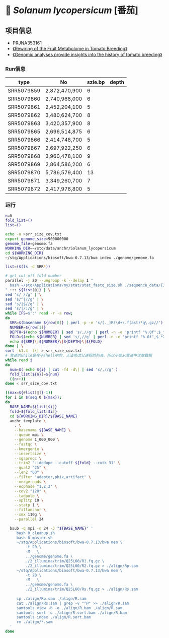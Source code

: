 # 🍅 *Solanum lycopersicum* [番茄]


## 项目信息
+ PRJNA353161
+ [《Rewiring of the Fruit Metabolome in Tomato Breeding》](https://www.sciencedirect.com/science/article/pii/S009286741731499X?via%3Dihub)
+ [《Genomic analyses provide insights into the history of tomato breeding》](https://www.nature.com/articles/ng.3117)

### Run信息
|type|No|szie.bp|depth
|---|---|---|---|
|SRR5079859|2,872,470,900|6|
|SRR5079860|2,740,968,000|6|
|SRR5079861|2,452,204,100|5|
|SRR5079862|3,480,624,700|8|
|SRR5079863|3,420,357,900|8|
|SRR5079865|2,696,514,875|6|
|SRR5079866|2,414,748,700|5|
|SRR5079867|2,697,922,250|6|
|SRR5079868|3,960,478,100|9|
|SRR5079869|2,864,586,200|6|
|SRR5079870|5,786,579,400|13|
|SRR5079871|3,349,260,700|7|
|SRR5079872|2,417,976,800|5|


### 运行
```bash
n=0
fold_list=()
list=()

echo -n >srr_size_cov.txt
export genome_size=900000000
genome_file=genome.fa
WORKING_DIR=~/stq/data/anchr/Solanum_lycopersicum
cd ${WORKING_DIR}
~/stq/Applications/biosoft/bwa-0.7.13/bwa index ./genome/genome.fa

list=($(ls -d SRR*))

# get cut off fold number
parallel -j 20 --ungroup -k --delay 1 "
  bash ~/stq/Applications/my/stat/stat_fastq_size.sh ./sequence_data/{1}_1.fastq.gz | tail -n 1 
" ::: ${list[@]} | \
sed 's/ //g' | \
sed 's/^|//g' | \
sed 's/|$//g' | \
sed 's/|/:/g' | \
while IFS=$':' read -r -a row;
do
  SRR=$(basename ${row[0]} | perl -p -e 's/[._]R?\d+\.f(ast)*q\.gz//')
  NUMBER=${row[1]}
  DEPTH=$(echo ${NUMBER} | sed 's/,//g' | perl -n -e 'printf "%.0f",$_*2/$ENV{genome_size}')
  FOLD=$(echo ${NUMBER} | sed 's/,//g' | perl -n -e 'printf "%.0f",$_*2*4/$ENV{genome_size}')
  echo ${SRR}\|${NUMBER}\|${DEPTH}\|${FOLD}
done | \
sort -k1.4 -t\| > srr_size_cov.txt
# 管道的while是在子shell中的，无法修改父进程的列表。所以不能从管道中读取数据
while read i
do
  num=$( echo ${i} | cut -f4 -d\| | sed 's/,//g' )
  fold_list[${n}]=${num}
  ((n++))
done < srr_size_cov.txt

((max=${#list[@]}-1))
for i in $(seq 0 ${max});
do
  BASE_NAME=${list[$i]}
  fold=${fold_list[$i]}
  cd ${WORKING_DIR}/${BASE_NAME}
  anchr template \
    . \
    --basename ${BASE_NAME} \
    --queue mpi \
    --genome 1_000_000 \
    --fastqc \
    --kmergenie \
    --insertsize \
    --sgapreqc \
    --trim2 "--dedupe --cutoff ${fold} --cutk 31" \
    --qual2 "25" \
    --len2 "60" \
    --filter "adapter,phix,artifact" \
    --mergereads \
    --ecphase "1,2,3" \
    --cov2 "120" \
    --tadpole \
    --splitp 10 \
    --statp 1 \
    --fillanchor \
    --xmx 110g \
    --parallel 24

  bsub -q mpi -n 24 -J "${BASE_NAME}" '
     bash 0_cleanup.sh
     bash 0_master.sh
     ~/stq/Applications/biosoft/bwa-0.7.13/bwa mem \
         -t 20 \
         -M   \
         ../genome/genome.fa \
         ./2_illumina/trim/Q25L60/R1.fq.gz \
         ./2_illumina/trim/Q25L60/R2.fq.gz > ./align/Rp.sam
     ~/stq/Applications/biosoft/bwa-0.7.13/bwa mem \
         -t 20 \
         -M   \
         ../genome/genome.fa \
         ./2_illumina/trim/Q25L60/Rs.fq.gz > ./align/Rs.sam
         
     cp ./align/Rp.sam ./align/R.sam
     cat ./align/Rs.sam | grep -v "^@" >> ./align/R.sam
     samtools view -b -o ./align/R.bam ./align/R.sam
     samtools sort -o ./align/R.sort.bam ./align/R.bam
     samtools index ./align/R.sort.bam
     rm ./align/*.sam
  '
done
```
